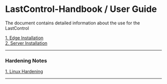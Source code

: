 
# LastControl-Handbook / User Guide

The document contains detailed information about the use for the LastControl

[1. Edge Installation](https://github.com/eesmer/LastControl/blob/master/doc/lastcontrol-edge-installation.md) <br>
[2. Server Installation ](https://github.com/eesmer/LastControl/blob/main/doc/lastcontrol-server-installation.md) <br>

---

### Hardening Notes

[1. Linux Hardening ](https://github.com/eesmer/LastControl/blob/main/lastcontrol-handbook.md)


---
